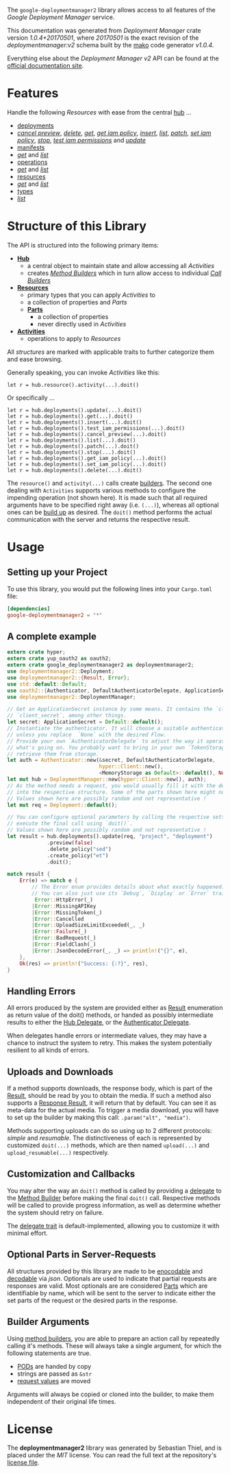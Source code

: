 <!---
DO NOT EDIT !
This file was generated automatically from 'src/mako/api/README.md.mako'
DO NOT EDIT !
-->
The `google-deploymentmanager2` library allows access to all features of the *Google Deployment Manager* service.

This documentation was generated from *Deployment Manager* crate version *1.0.4+20170501*, where *20170501* is the exact revision of the *deploymentmanager:v2* schema built by the [mako](http://www.makotemplates.org/) code generator *v1.0.4*.

Everything else about the *Deployment Manager* *v2* API can be found at the
[official documentation site](https://cloud.google.com/deployment-manager/).
# Features

Handle the following *Resources* with ease from the central [hub](https://docs.rs/google-deploymentmanager2/1.0.4+20170501/google_deploymentmanager2/struct.DeploymentManager.html) ... 

* [deployments](https://docs.rs/google-deploymentmanager2/1.0.4+20170501/google_deploymentmanager2/struct.Deployment.html)
 * [*cancel preview*](https://docs.rs/google-deploymentmanager2/1.0.4+20170501/google_deploymentmanager2/struct.DeploymentCancelPreviewCall.html), [*delete*](https://docs.rs/google-deploymentmanager2/1.0.4+20170501/google_deploymentmanager2/struct.DeploymentDeleteCall.html), [*get*](https://docs.rs/google-deploymentmanager2/1.0.4+20170501/google_deploymentmanager2/struct.DeploymentGetCall.html), [*get iam policy*](https://docs.rs/google-deploymentmanager2/1.0.4+20170501/google_deploymentmanager2/struct.DeploymentGetIamPolicyCall.html), [*insert*](https://docs.rs/google-deploymentmanager2/1.0.4+20170501/google_deploymentmanager2/struct.DeploymentInsertCall.html), [*list*](https://docs.rs/google-deploymentmanager2/1.0.4+20170501/google_deploymentmanager2/struct.DeploymentListCall.html), [*patch*](https://docs.rs/google-deploymentmanager2/1.0.4+20170501/google_deploymentmanager2/struct.DeploymentPatchCall.html), [*set iam policy*](https://docs.rs/google-deploymentmanager2/1.0.4+20170501/google_deploymentmanager2/struct.DeploymentSetIamPolicyCall.html), [*stop*](https://docs.rs/google-deploymentmanager2/1.0.4+20170501/google_deploymentmanager2/struct.DeploymentStopCall.html), [*test iam permissions*](https://docs.rs/google-deploymentmanager2/1.0.4+20170501/google_deploymentmanager2/struct.DeploymentTestIamPermissionCall.html) and [*update*](https://docs.rs/google-deploymentmanager2/1.0.4+20170501/google_deploymentmanager2/struct.DeploymentUpdateCall.html)
* [manifests](https://docs.rs/google-deploymentmanager2/1.0.4+20170501/google_deploymentmanager2/struct.Manifest.html)
 * [*get*](https://docs.rs/google-deploymentmanager2/1.0.4+20170501/google_deploymentmanager2/struct.ManifestGetCall.html) and [*list*](https://docs.rs/google-deploymentmanager2/1.0.4+20170501/google_deploymentmanager2/struct.ManifestListCall.html)
* [operations](https://docs.rs/google-deploymentmanager2/1.0.4+20170501/google_deploymentmanager2/struct.Operation.html)
 * [*get*](https://docs.rs/google-deploymentmanager2/1.0.4+20170501/google_deploymentmanager2/struct.OperationGetCall.html) and [*list*](https://docs.rs/google-deploymentmanager2/1.0.4+20170501/google_deploymentmanager2/struct.OperationListCall.html)
* [resources](https://docs.rs/google-deploymentmanager2/1.0.4+20170501/google_deploymentmanager2/struct.ResourceType.html)
 * [*get*](https://docs.rs/google-deploymentmanager2/1.0.4+20170501/google_deploymentmanager2/struct.ResourceGetCall.html) and [*list*](https://docs.rs/google-deploymentmanager2/1.0.4+20170501/google_deploymentmanager2/struct.ResourceListCall.html)
* [types](https://docs.rs/google-deploymentmanager2/1.0.4+20170501/google_deploymentmanager2/struct.Type.html)
 * [*list*](https://docs.rs/google-deploymentmanager2/1.0.4+20170501/google_deploymentmanager2/struct.TypeListCall.html)




# Structure of this Library

The API is structured into the following primary items:

* **[Hub](https://docs.rs/google-deploymentmanager2/1.0.4+20170501/google_deploymentmanager2/struct.DeploymentManager.html)**
    * a central object to maintain state and allow accessing all *Activities*
    * creates [*Method Builders*](https://docs.rs/google-deploymentmanager2/1.0.4+20170501/google_deploymentmanager2/trait.MethodsBuilder.html) which in turn
      allow access to individual [*Call Builders*](https://docs.rs/google-deploymentmanager2/1.0.4+20170501/google_deploymentmanager2/trait.CallBuilder.html)
* **[Resources](https://docs.rs/google-deploymentmanager2/1.0.4+20170501/google_deploymentmanager2/trait.Resource.html)**
    * primary types that you can apply *Activities* to
    * a collection of properties and *Parts*
    * **[Parts](https://docs.rs/google-deploymentmanager2/1.0.4+20170501/google_deploymentmanager2/trait.Part.html)**
        * a collection of properties
        * never directly used in *Activities*
* **[Activities](https://docs.rs/google-deploymentmanager2/1.0.4+20170501/google_deploymentmanager2/trait.CallBuilder.html)**
    * operations to apply to *Resources*

All *structures* are marked with applicable traits to further categorize them and ease browsing.

Generally speaking, you can invoke *Activities* like this:

```Rust,ignore
let r = hub.resource().activity(...).doit()
```

Or specifically ...

```ignore
let r = hub.deployments().update(...).doit()
let r = hub.deployments().get(...).doit()
let r = hub.deployments().insert(...).doit()
let r = hub.deployments().test_iam_permissions(...).doit()
let r = hub.deployments().cancel_preview(...).doit()
let r = hub.deployments().list(...).doit()
let r = hub.deployments().patch(...).doit()
let r = hub.deployments().stop(...).doit()
let r = hub.deployments().get_iam_policy(...).doit()
let r = hub.deployments().set_iam_policy(...).doit()
let r = hub.deployments().delete(...).doit()
```

The `resource()` and `activity(...)` calls create [builders][builder-pattern]. The second one dealing with `Activities` 
supports various methods to configure the impending operation (not shown here). It is made such that all required arguments have to be 
specified right away (i.e. `(...)`), whereas all optional ones can be [build up][builder-pattern] as desired.
The `doit()` method performs the actual communication with the server and returns the respective result.

# Usage

## Setting up your Project

To use this library, you would put the following lines into your `Cargo.toml` file:

```toml
[dependencies]
google-deploymentmanager2 = "*"
```

## A complete example

```Rust
extern crate hyper;
extern crate yup_oauth2 as oauth2;
extern crate google_deploymentmanager2 as deploymentmanager2;
use deploymentmanager2::Deployment;
use deploymentmanager2::{Result, Error};
use std::default::Default;
use oauth2::{Authenticator, DefaultAuthenticatorDelegate, ApplicationSecret, MemoryStorage};
use deploymentmanager2::DeploymentManager;

// Get an ApplicationSecret instance by some means. It contains the `client_id` and 
// `client_secret`, among other things.
let secret: ApplicationSecret = Default::default();
// Instantiate the authenticator. It will choose a suitable authentication flow for you, 
// unless you replace  `None` with the desired Flow.
// Provide your own `AuthenticatorDelegate` to adjust the way it operates and get feedback about 
// what's going on. You probably want to bring in your own `TokenStorage` to persist tokens and
// retrieve them from storage.
let auth = Authenticator::new(&secret, DefaultAuthenticatorDelegate,
                              hyper::Client::new(),
                              <MemoryStorage as Default>::default(), None);
let mut hub = DeploymentManager::new(hyper::Client::new(), auth);
// As the method needs a request, you would usually fill it with the desired information
// into the respective structure. Some of the parts shown here might not be applicable !
// Values shown here are possibly random and not representative !
let mut req = Deployment::default();

// You can configure optional parameters by calling the respective setters at will, and
// execute the final call using `doit()`.
// Values shown here are possibly random and not representative !
let result = hub.deployments().update(req, "project", "deployment")
             .preview(false)
             .delete_policy("sed")
             .create_policy("et")
             .doit();

match result {
    Err(e) => match e {
        // The Error enum provides details about what exactly happened.
        // You can also just use its `Debug`, `Display` or `Error` traits
         Error::HttpError(_)
        |Error::MissingAPIKey
        |Error::MissingToken(_)
        |Error::Cancelled
        |Error::UploadSizeLimitExceeded(_, _)
        |Error::Failure(_)
        |Error::BadRequest(_)
        |Error::FieldClash(_)
        |Error::JsonDecodeError(_, _) => println!("{}", e),
    },
    Ok(res) => println!("Success: {:?}", res),
}

```
## Handling Errors

All errors produced by the system are provided either as [Result](https://docs.rs/google-deploymentmanager2/1.0.4+20170501/google_deploymentmanager2/enum.Result.html) enumeration as return value of 
the doit() methods, or handed as possibly intermediate results to either the 
[Hub Delegate](https://docs.rs/google-deploymentmanager2/1.0.4+20170501/google_deploymentmanager2/trait.Delegate.html), or the [Authenticator Delegate](https://docs.rs/yup-oauth2/*/yup_oauth2/trait.AuthenticatorDelegate.html).

When delegates handle errors or intermediate values, they may have a chance to instruct the system to retry. This 
makes the system potentially resilient to all kinds of errors.

## Uploads and Downloads
If a method supports downloads, the response body, which is part of the [Result](https://docs.rs/google-deploymentmanager2/1.0.4+20170501/google_deploymentmanager2/enum.Result.html), should be
read by you to obtain the media.
If such a method also supports a [Response Result](https://docs.rs/google-deploymentmanager2/1.0.4+20170501/google_deploymentmanager2/trait.ResponseResult.html), it will return that by default.
You can see it as meta-data for the actual media. To trigger a media download, you will have to set up the builder by making
this call: `.param("alt", "media")`.

Methods supporting uploads can do so using up to 2 different protocols: 
*simple* and *resumable*. The distinctiveness of each is represented by customized 
`doit(...)` methods, which are then named `upload(...)` and `upload_resumable(...)` respectively.

## Customization and Callbacks

You may alter the way an `doit()` method is called by providing a [delegate](https://docs.rs/google-deploymentmanager2/1.0.4+20170501/google_deploymentmanager2/trait.Delegate.html) to the 
[Method Builder](https://docs.rs/google-deploymentmanager2/1.0.4+20170501/google_deploymentmanager2/trait.CallBuilder.html) before making the final `doit()` call. 
Respective methods will be called to provide progress information, as well as determine whether the system should 
retry on failure.

The [delegate trait](https://docs.rs/google-deploymentmanager2/1.0.4+20170501/google_deploymentmanager2/trait.Delegate.html) is default-implemented, allowing you to customize it with minimal effort.

## Optional Parts in Server-Requests

All structures provided by this library are made to be [enocodable](https://docs.rs/google-deploymentmanager2/1.0.4+20170501/google_deploymentmanager2/trait.RequestValue.html) and 
[decodable](https://docs.rs/google-deploymentmanager2/1.0.4+20170501/google_deploymentmanager2/trait.ResponseResult.html) via *json*. Optionals are used to indicate that partial requests are responses 
are valid.
Most optionals are are considered [Parts](https://docs.rs/google-deploymentmanager2/1.0.4+20170501/google_deploymentmanager2/trait.Part.html) which are identifiable by name, which will be sent to 
the server to indicate either the set parts of the request or the desired parts in the response.

## Builder Arguments

Using [method builders](https://docs.rs/google-deploymentmanager2/1.0.4+20170501/google_deploymentmanager2/trait.CallBuilder.html), you are able to prepare an action call by repeatedly calling it's methods.
These will always take a single argument, for which the following statements are true.

* [PODs][wiki-pod] are handed by copy
* strings are passed as `&str`
* [request values](https://docs.rs/google-deploymentmanager2/1.0.4+20170501/google_deploymentmanager2/trait.RequestValue.html) are moved

Arguments will always be copied or cloned into the builder, to make them independent of their original life times.

[wiki-pod]: http://en.wikipedia.org/wiki/Plain_old_data_structure
[builder-pattern]: http://en.wikipedia.org/wiki/Builder_pattern
[google-go-api]: https://github.com/google/google-api-go-client

# License
The **deploymentmanager2** library was generated by Sebastian Thiel, and is placed 
under the *MIT* license.
You can read the full text at the repository's [license file][repo-license].

[repo-license]: https://github.com/Byron/google-apis-rsblob/master/LICENSE.md
